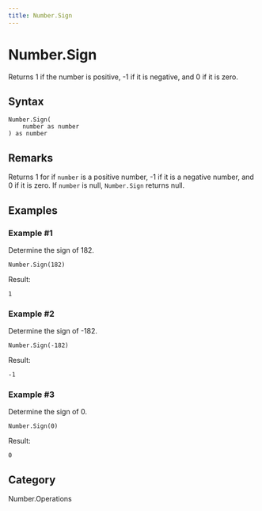 ```yaml
---
title: Number.Sign
---
```


# Number.Sign


Returns 1 if the number is positive, -1 if it is negative, and 0 if it is zero.


## Syntax

```powerquery
Number.Sign(
    number as number
) as number
```


## Remarks

Returns 1 for if <code>number</code> is a positive number, -1 if it is a negative number, and 0 if it is zero.    If <code>number</code> is null, <code>Number.Sign</code> returns null.


## Examples

### Example #1 
Determine the sign of 182.
```powerquery
Number.Sign(182)
```

Result: 
```powerquery
1
```


### Example #2 
Determine the sign of -182.
```powerquery
Number.Sign(-182)
```

Result: 
```powerquery
-1
```


### Example #3 
Determine the sign of 0.
```powerquery
Number.Sign(0)
```

Result: 
```powerquery
0
```




## Category
Number.Operations
